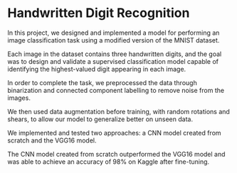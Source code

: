 # Handwritten Digit Recognition

In this project, we designed and implemented a model for performing an image classification task using a modified version of the MNIST dataset.

Each image in the dataset contains three handwritten digits, and the goal was to design and validate a supervised classification model capable of identifying the highest-valued digit appearing in each image.

In order to complete the task, we preprocessed the data through binarization and connected component labelling to remove noise from the images.

We then used data augmentation before training, with random rotations and shears, to allow our model to generalize better on unseen data.

We implemented and tested two approaches: a CNN model created from scratch and the VGG16 model.

The CNN model created from scratch outperformed the VGG16 model and was able to achieve an accuracy of 98% on Kaggle after fine-tuning.
